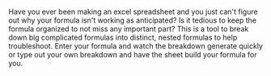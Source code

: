 Have you ever been making an excel spreadsheet and you just can't figure out why your formula isn't working as anticipated?
Is it tedious to keep the formula organized to not miss any important part?
This is a tool to break down big complicated formulas into distinct, nested formulas to help troubleshoot.
Enter your formula and watch the breakdown generate quickly or type out your own breakdown and have the sheet build your formula for you.

